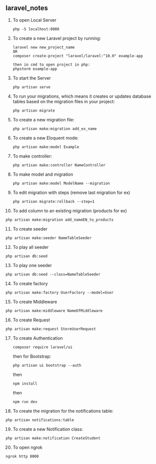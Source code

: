 ## laravel_notes

1. To open Local Server
   ```
   php -S localhost:8080
   ```
2. To create a new Laravel project by running:
   ```
   laravel new new_project_name
   OR
   composer create-project "laravel/laravel:^10.0" example-app
   
   then in cmd to open project in php:
   phpstorm example-app
   ```
3. To start the Server
   ```
   php artisan serve
   ```   
4. To run your migrations, which means it creates or updates database tables based on the migration files in your project:
   ```
   php artisan migrate 
   ```
5. To create a new migration file:
   ```
   php artisan make:migration add_ex_name
   ```
6. To create a new Eloquent mode:
   ```
   php artisan make:model Example
   ```
7. To make controller:
   ```
   php artisan make:controller NameController
   ```
8. To make model and migration
   ```
   php artisan make:model ModelName --migration 
   ```
9. To edit migration with steps (remove last migration for ex)
   ```
   php artisan migrate:rollback --step=1
   ```
10. To add column to an existing migration (products for ex)
   ```
   php artisan make:migration add_nameEN_to_products
   ```
11. To create seeder
   ```
   php artisan make:seeder NameTableSeeder
   ```
12. To play all seeder
   ```
   php artisan db:seed
   ```
13. To play one seeder
   ```
   php artisan db:seed --class=NameTableSeeder
   ```
14. To create factory
   ```
   php artisan make:factory UserFactory --model=User
   ```
15. To create Middleware
   ```
   php artisan make:middleware NameOfMiddleware
   ```
16. To create Request
   ```
   php artisan make:request StoreUserRequest
   ```
17. To create Authentication
    ```
    composer require laravel/ui
    ```
    then for Bootstrap:
    ```
    php artisan ui bootstrap --auth
    ```
    then
    ```
    npm install
    ```
    then
    ```
    npm run dev
    ```
18. To create the migration for the notifications table:
   ```
   php artisan notifications:table
   ```
19. To create a new Notification class:
   ```
   php artisan make:notification CreateStudent 
   ```
20. To open ngrok
   ```
   ngrok http 8000
   ```

    
